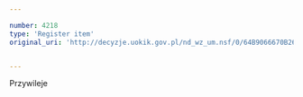 ```yaml
---

number: 4218
type: 'Register item'
original_uri: 'http://decyzje.uokik.gov.pl/nd_wz_um.nsf/0/64B9066670B260EBC1257B050035450A?OpenDocument'


---
```


Przywileje
